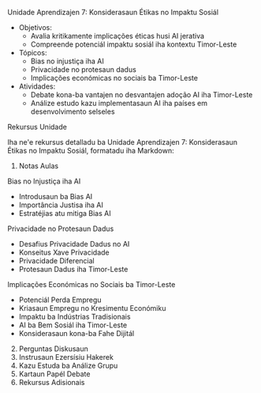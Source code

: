 Unidade Aprendizajen 7: Konsiderasaun Étikas no Impaktu Sosiál

- Objetivos:
  * Avalia kritikamente implicações éticas husi AI jerativa
  * Compreende potenciál impaktu sosiál iha kontextu Timor-Leste
- Tópicos:
  * Bias no injustiça iha AI
  * Privacidade no protesaun dadus
  * Implicações económicas no sociais ba Timor-Leste
- Atividades:  
  * Debate kona-ba vantajen no desvantajen adoção AI iha Timor-Leste
  * Análize estudo kazu implementasaun AI iha países em desenvolvimento selseles

Rekursus Unidade

Iha ne'e rekursus detalladu ba Unidade Aprendizajen 7: Konsiderasaun Étikas no Impaktu Sosiál, formatadu iha Markdown:

1. Notas Aulas

Bias no Injustiça iha AI
- Introdusaun ba Bias AI
- Importância Justisa iha AI 
- Estratéjias atu mitiga Bias AI

Privacidade no Protesaun Dadus
- Desafius Privacidade Dadus no AI
- Konseitus Xave Privacidade
- Privacidade Diferencial
- Protesaun Dadus iha Timor-Leste  

Implicações Económicas no Sociais ba Timor-Leste
- Potenciál Perda Empregu
- Kriasaun Empregu no Kresimentu Económiku  
- Impaktu ba Indústrias Tradisionais
- AI ba Bem Sosiál iha Timor-Leste
- Konsiderasaun kona-ba Fahe Dijitál

2. Perguntas Diskusaun
3. Instrusaun Ezersísiu Hakerek
4. Kazu Estuda ba Análize Grupu  
5. Kartaun Papél Debate
6. Rekursus Adisionais